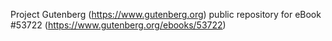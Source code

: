 Project Gutenberg (https://www.gutenberg.org) public repository for
eBook #53722 (https://www.gutenberg.org/ebooks/53722)

